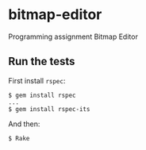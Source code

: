 bitmap-editor
=============

Programming assignment Bitmap Editor


## Run the tests

First install `rspec`:

    $ gem install rspec
    ...
    $ gem install rspec-its

And then:

    $ Rake